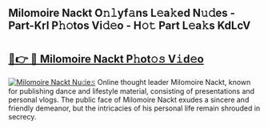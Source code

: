 ## Milomoire Nackt O𝚗𝚕yf𝚊ns L𝚎a𝚔ed N𝚞𝚍es - Part-Krl P𝚑𝚘tos Vi𝚍𝚎o - H𝚘𝚝 Part L𝚎a𝚔s KdLcV

# <h2><a href="http://kf1cnl.oniu.top/?m=Milomoire+Nackt">🔗👉 🔴 Milomoire Nackt P𝚑ot𝚘𝚜 V𝚒d𝚎o</a></h2>

[![Milomoire Nackt Nu𝚍e𝚜](https://i.imgur.com/0qMVB7G.gif)](http://kf1cnl.oniu.top/?m=Milomoire+Nackt)
Online thought leader Milomoire Nackt, known for publishing dance and lifestyle material, consisting of presentations and personal vlogs. The public face of Milomoire Nackt exudes a sincere and friendly demeanor, but the intricacies of his personal life remain shrouded in secrecy.  
